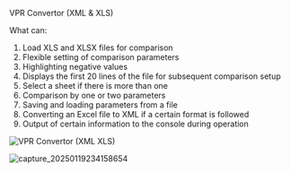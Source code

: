 VPR Convertor (XML & XLS)

What can:
1) Load XLS and XLSX files for comparison
2) Flexible setting of comparison parameters
3) Highlighting negative values
4) Displays the first 20 lines of the file for subsequent comparison setup
5) Select a sheet if there is more than one
6) Comparison by one or two parameters
7) Saving and loading parameters from a file
8) Converting an Excel file to XML if a certain format is followed
9) Output of certain information to the console during operation

![VPR Convertor  (XML   XLS)](https://github.com/user-attachments/assets/5c20f27c-90b6-4904-aa20-18911f126477)

![capture_20250119234158654](https://github.com/user-attachments/assets/a2eb712b-3de0-4c30-99a2-bfacaf5ec7a1)
